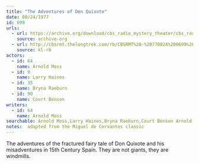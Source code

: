 ```yaml
---
title: "The Adventures of Don Quixote"
date: 08/24/1977
id: 699
urls: 
  - url: https://archive.org/download/cbs_radio_mystery_theater/cbs_radio_mystery_theater-0651-0700.zip/cbs_radio_mystery_theater-0651-0700%2Fcbsrmt_0699_the_adventures_of_don_quixote.mp3
    source: archive-org
  - url: http://cbsrmt.thelongtrek.com/rb/CBSRMT%20-%20770824%200699%20The%20Adventures%20Of%20Don%20Quixote_WLNH-FM_rb.mp3
    source: kl-rb
actors:  
  - id: 64
    name: Arnold Moss  
  - id: 9
    name: Larry Haines  
  - id: 35
    name: Bryna Raeburn  
  - id: 90
    name: Court Benson
writers:  
  - id: 64
    name: Arnold Moss
searchable: Arnold Moss,Larry Haines,Bryna Raeburn,Court Benson Arnold Moss
notes:  adapted from the Miguel de Cervantes classic
---
```

The adventures of the fractured fairy tale of Don Quixote and his misadventures in 15th Century Spain. They are not giants, they are windmills.